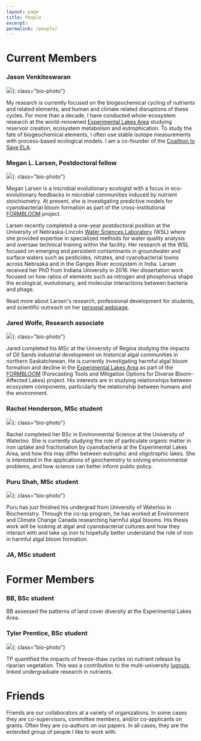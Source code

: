 ```yaml
---
layout: page
title: People
excerpt:
permalink: /people/
---
```


# Current Members

### Jason Venkiteswaran

![](../images/bio-photo.jpg){: class="bio-photo"} 

My research is currently focused on the biogeochemical cycling of nutrients and related elements, and human and climate related disruptions of these cycles. For more than a decade,  I have conducted whole-ecosystem research at the world-renowned [Experimental Lakes Area](https://www.iisd.org/ela/) studying reservoir creation, ecosystem metabolism and eutrophication. To study the fate of biogeochemical elements, I often use stable isotope measurements with process-based ecological models. I am a co-founder of the [Coalition to Save ELA](https://saveela.org).

### Megan L. Larsen, Postdoctoral fellow

![](../images/megan_larsen-photo.jpg){: class="bio-photo"}

Megan Larsen is a microbial evolutionary ecologist with a focus in eco-evolutionary feedbacks in microbial communities induced by nutrient stoichiometry. At present, she is investigating predictive models for cyanobacterial bloom formation as part of the cross-institutional [FORMBLOOM](http://gwf.usask.ca/science/pillar-3-projects.php#ForecastingToolsandMitigationOptionsforDiverseBloomAffectedLakes) project. 

Larsen recently completed a one-year postdoctoral position at the University of Nebraska-Lincoln [Water Sciences Laboratory](http://watersciences.unl.edu/) (WSL) where she provided expertise in specialized methods for water quality analysis and oversaw technical training within the facility. Her research at the WSL focused on emerging and persistent contaminants in groundwater and surface waters such as pesticides, nitrates, and cyanobacterial toxins across Nebraska and in the Ganges River ecosystem in India. Larsen received her PhD from Indiana University in 2016. Her dissertation work focused on how ratios of elements such as nitrogen and phosphorus shape the ecological, evolutionary, and molecular interactions between bacteria and phage.

Read more about Larsen's research, professional development for students, and scientific outreach on her [personal webpage](https://meganllarsen.wordpress.com).

### Jared Wolfe, Research associate

![](../images/jared_wolfe-photo.jpg){: class="bio-photo"}

Jared completed his MSc at the University of Regina studying the impacts of Oil Sands industrial development on historical algal communities in northern Saskatchewan. He is currently investigating harmful algal bloom formation and decline in the [Experimental Lakes Area](https://www.iisd.org/ela/) as part of the [FORMBLOOM](http://gwf.usask.ca/science/pillar-3-projects.php#ForecastingToolsandMitigationOptionsforDiverseBloomAffectedLakes) (Forecasting Tools and Mitigation Options for Diverse Bloom-Affected Lakes) project. His interests are in studying relationships between ecosystem components, particularly the relationship between humans and the environment.

### Rachel Henderson, MSc student

![](../images/rachel_henderson-photo.jpg){: class="bio-photo"}

Rachel completed her BSc in Environmental Science at the University of Waterloo. She is currently studying the role of particulate organic matter in iron uptake and fractionation by cyanobacteria at the Experimental Lakes Area, and how this may differ between eutrophic and oligotrophic lakes. She is interested in the applications of geochemistry to solving environmental problems, and how science can better inform public policy.

### Puru Shah, MSc student

![](../images/puru_shah-photo.jpg){: class="bio-photo"} 

Puru has just finished his undergrad from University of Waterloo in Biochemistry. Through the co-op program, he has worked at Environment and Climate Change Canada researching harmful algal blooms. His thesis work will be looking at algal and cyanobacterial cultures and how they interact with and take up iron to hopefully better understand the role of iron in harmful algal bloom formation.


### JA, MSc student


# Former Members

### BB, BSc student

BB assessed the patterns of land cover diversity at the Experimental Lakes Area.

### Tyler Prentice, BSc student

![](../images/tyler_prentice-photo.jpg){: class="bio-photo"} 

TP quantified the impacts of freeze-thaw cycles on nutrient release by riparian vegetation. This was a contribution to the multi-university [lugnuts](https://biogeochem.github.io/lugnuts/), linked undergraduate research in nutrients.


# Friends

Friends are our collaborators at a variety of organizations. In some cases they are co-supervisors, committee members, and/or co-applicants on grants. Often they are co-authors on our papers. In all cases, they are the extended group of people I like to work with. <!-- In alphatical order: Helen Baulch, Nora Casson, Scott Higgins, Lewis Molot, Josh Neufeld, Rebecca North, Michael Paterson, Sherry Schiff, and Colin Whitfield. -->
